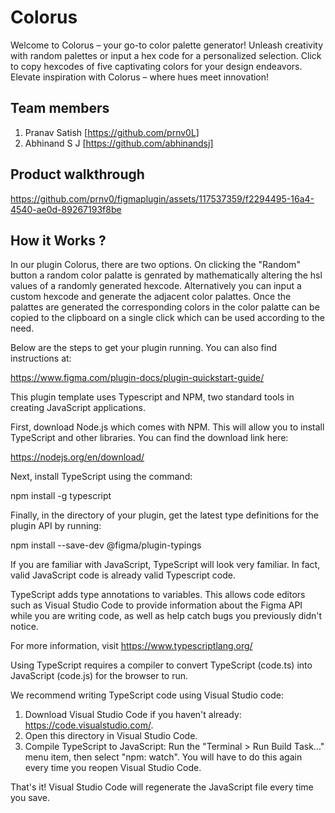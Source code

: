 # Colorus
Welcome to Colorus – your go-to color palette generator! Unleash creativity with random palettes or input a hex code for a personalized selection. Click to copy hexcodes of five captivating colors for your design endeavors. Elevate inspiration with Colorus – where hues meet innovation!

## Team members
1. Pranav Satish [https://github.com/prnv0L]
2. Abhinand S J [https://github.com/abhinandsj]
## Product walkthrough




https://github.com/prnv0/figmaplugin/assets/117537359/f2294495-16a4-4540-ae0d-89267193f8be




## How it Works ?
In our plugin Colorus, there are two options. On clicking the "Random" button a random color palatte is genrated by mathematically altering the hsl values of a randomly generated hexcode. Alternatively you can input a custom hexcode and generate the adjacent color palattes. Once the palattes are generated the corresponding colors in the color palatte can be copied to the clipboard on a single click which can be used according to the need.




Below are the steps to get your plugin running. You can also find instructions at:

  https://www.figma.com/plugin-docs/plugin-quickstart-guide/

This plugin template uses Typescript and NPM, two standard tools in creating JavaScript applications.

First, download Node.js which comes with NPM. This will allow you to install TypeScript and other
libraries. You can find the download link here:

  https://nodejs.org/en/download/

Next, install TypeScript using the command:

  npm install -g typescript

Finally, in the directory of your plugin, get the latest type definitions for the plugin API by running:

  npm install --save-dev @figma/plugin-typings

If you are familiar with JavaScript, TypeScript will look very familiar. In fact, valid JavaScript code
is already valid Typescript code.

TypeScript adds type annotations to variables. This allows code editors such as Visual Studio Code
to provide information about the Figma API while you are writing code, as well as help catch bugs
you previously didn't notice.

For more information, visit https://www.typescriptlang.org/

Using TypeScript requires a compiler to convert TypeScript (code.ts) into JavaScript (code.js)
for the browser to run.

We recommend writing TypeScript code using Visual Studio code:

1. Download Visual Studio Code if you haven't already: https://code.visualstudio.com/.
2. Open this directory in Visual Studio Code.
3. Compile TypeScript to JavaScript: Run the "Terminal > Run Build Task..." menu item,
    then select "npm: watch". You will have to do this again every time
    you reopen Visual Studio Code.

That's it! Visual Studio Code will regenerate the JavaScript file every time you save.
